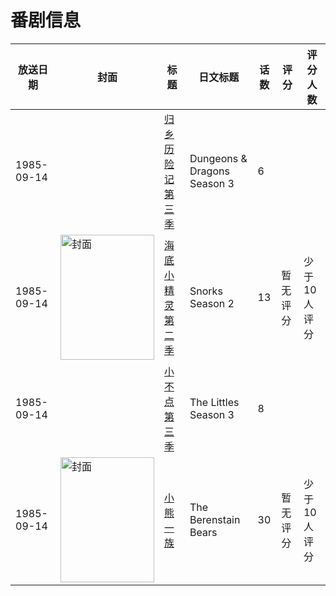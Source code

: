 # 番剧信息

|放送日期|封面|标题|日文标题|话数|评分|评分人数|
|---|---|---|---|---|---|---|
|1985-09-14||[归乡历险记 第三季](https://bangumi.tv/subject/274395)|Dungeons & Dragons Season 3|6|||
|1985-09-14|<img src="//lain.bgm.tv/pic/cover/c/ca/52/242316_vbr18.jpg" alt="封面" style="width:150px;height:200px;object-fit:cover;">|[海底小精灵 第二季](https://bangumi.tv/subject/242316)|Snorks Season 2|13|暂无评分|少于10人评分|
|1985-09-14||[小不点 第三季](https://bangumi.tv/subject/411600)|The Littles Season 3|8|||
|1985-09-14|<img src="//lain.bgm.tv/pic/cover/c/bb/ee/180136_yra90.jpg" alt="封面" style="width:150px;height:200px;object-fit:cover;">|[小熊一族](https://bangumi.tv/subject/180136)|The Berenstain Bears|30|暂无评分|少于10人评分|
